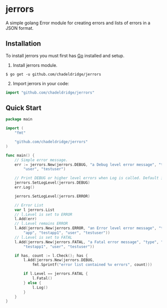 # jerrors
A simple golang Error module for creating errors and lists of errors in a JSON format.

## Installation
To install jerrors you must first has [Go](https://golang.org/) installed and setup.
1. Install jerrors module.
```ssh
$ go get -u github.com/chadeldridge/jerrors
```
2. Import jerrors in your code:
```go
import "github.com/chadeldridge/jerrors"
```

## Quick Start
```go
package main

import (
	"fmt"

	"github.com/chadeldridge/jerrors"
)

func main() {
	// Simple error message.
	err := jerrors.New(jerrors.DEBUG, "a Debug level error message", "type", "test",
		"user", "testuser")

	// Print DEBUG or higher level errors when Log is called. Default is INFO.
	jerrors.SetLogLevel(jerrors.DEBUG)
	err.Log()

	jerrors.SetLogLevel(jerrors.ERROR)

	// Error List
	var l jerrors.List
	// l.Level is set to ERROR
	l.Add(err)
	// l.Level remains ERROR
	l.Add(jerrors.New(jerrors.ERROR, "an Error level error message", "type", "test",
		"app", "testapp1", "user", "testuser"))
	// l.Level is set to FATAL
	l.Add(jerrors.New(jerrors.FATAL, "a Fatal error message", "type", "test", "app",
		"testapp1", "user", "testuser"))

	if has, count := l.Check(); has {
		l.Add(jerrors.New(jerrors.DEBUG,
			fmt.Sprintf("error list contained %v errors", count)))

		if l.Level == jerrors.FATAL {
			l.Fatal()
		} else {
			l.Log()
		}
	}
}
```

